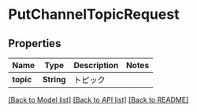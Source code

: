 # PutChannelTopicRequest

## Properties

Name | Type | Description | Notes
------------ | ------------- | ------------- | -------------
**topic** | **String** | トピック | 

[[Back to Model list]](../README.md#documentation-for-models) [[Back to API list]](../README.md#documentation-for-api-endpoints) [[Back to README]](../README.md)


